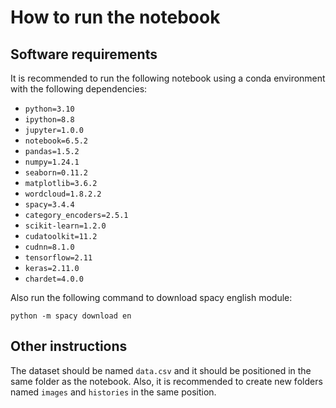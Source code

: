 # How to run the notebook

## Software requirements

It is recommended to run the following notebook using a conda environment with the following dependencies:
* `python=3.10`
* `ipython=8.8`
* `jupyter=1.0.0`
* `notebook=6.5.2`
* `pandas=1.5.2`
* `numpy=1.24.1`
* `seaborn=0.11.2`
* `matplotlib=3.6.2`
* `wordcloud=1.8.2.2`
* `spacy=3.4.4`
* `category_encoders=2.5.1`
* `scikit-learn=1.2.0`
* `cudatoolkit=11.2`
* `cudnn=8.1.0`
* `tensorflow=2.11`
* `keras=2.11.0`
* `chardet=4.0.0`

Also run the following command to download spacy english module:
```
python -m spacy download en
```

## Other instructions
The dataset should be named `data.csv` and it should be positioned in the same folder as the notebook. Also, it is recommended to create new folders named `images` and `histories` in the same position.